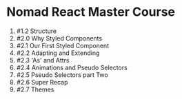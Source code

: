 # Nomad React Master Course


1. #1.2 Structure 
2. #2.0 Why Styled Components
3. #2.1 Our First Styled Component
4. #2.2 Adapting and Extending
5. #2.3 'As' and Attrs
6. #2.4 Animations and Pseudo Selectors
7. #2.5 Pseudo Selectors part Two
8. #2.6 Super Recap
9. #2.7 Themes